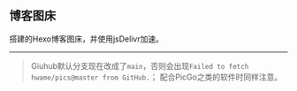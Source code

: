 ## 博客图床
搭建的Hexo博客图床，并使用jsDelivr加速。

******

> Giuhub默认分支现在改成了`main`，否则会出现`Failed to fetch hwame/pics@master from GitHub.`；
配合PicGo之类的软件时同样注意。
